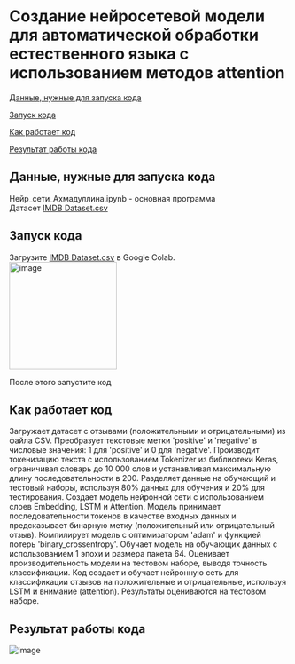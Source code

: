 Создание нейросетевой модели для автоматической обработки естественного языка с использованием методов attention
===========
[Данные, нужные для запуска кода](#title1)

[Запуск кода](#title2)

[Как работает код](#title3)

[Результат работы кода](#title4)

## <a id="title1">Данные, нужные для запуска кода</a>
Нейр_сети_Ахмадуллина.ipynb - основная программа   
Датасет [IMDB Dataset.csv](https://drive.google.com/file/d/1BU5CPG4ksZ9-oO514GIECU5QKUUMkPjX/view?usp=drive_link)

## <a id="title2">Запуск кода</a>
Загрузите  [IMDB Dataset.csv](https://drive.google.com/file/d/1BU5CPG4ksZ9-oO514GIECU5QKUUMkPjX/view?usp=drive_link) в Google Colab.  
<img width="194" alt="image" src="https://github.com/adelyaahmadullina/neuron_network/assets/120652605/5c7fbe61-d1c4-41a6-ba8e-b2a47e18436b">

После этого запустите код 


## <a id="title3">Как работает код</a>
Загружает датасет с отзывами (положительными и отрицательными) из файла CSV.
Преобразует текстовые метки 'positive' и 'negative' в числовые значения: 1 для 'positive' и 0 для 'negative'.
Производит токенизацию текста с использованием Tokenizer из библиотеки Keras, ограничивая словарь до 10 000 слов и устанавливая максимальную длину последовательности в 200.
Разделяет данные на обучающий и тестовый наборы, используя 80% данных для обучения и 20% для тестирования.
Создает модель нейронной сети с использованием слоев Embedding, LSTM и Attention. Модель принимает последовательности токенов в качестве входных данных и предсказывает бинарную метку (положительный или отрицательный отзыв).
Компилирует модель с оптимизатором 'adam' и функцией потерь 'binary_crossentropy'.
Обучает модель на обучающих данных с использованием 1 эпохи и размера пакета 64.
Оценивает производительность модели на тестовом наборе, выводя точность классификации.
Код создает и обучает нейронную сеть для классификации отзывов на положительные и отрицательные, используя LSTM и внимание (attention). Результаты оцениваются на тестовом наборе.


## <a id="title4">Результат работы кода</a>

![image](https://github.com/adelyaahmadullina/neuron_network/assets/120652605/cf2112ef-2b20-4309-a8f8-4631ce02c930)
